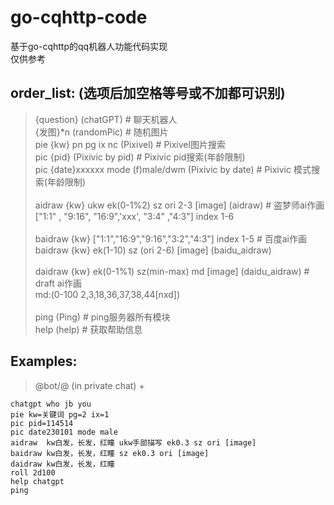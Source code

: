 go-cqhttp-code
====
基于go-cqhttp的qq机器人功能代码实现<br>
仅供参考<br>

order_list: (选项后加空格等号或不加都可识别)
---
>  {question}													  (chatGPT)           # 聊天机器人<br>
   {发图}*n                                          (randomPic)         # 随机图片<br>
   pie {kw} pn pg ix nc                              (Pixivel)           # Pixivel图片搜索<br>
   pic {pid}                                         (Pixivic by pid)    # Pixivic pid搜索(年龄限制)<br>
   pic {date}xxxxxx mode (f)male/dwm                 (Pixivic by date)   # Pixivic 模式搜索(年龄限制)<br><br>
   aidraw  {kw} ukw ek(0-1%2) sz ori 2-3 [image]     (aidraw)            # 盗梦师ai作画<br>
            ["1:1" , "9:16", "16:9",'xxx', "3:4" ,"4:3"] index 1-6<br><br>
   baidraw {kw}  ["1:1","16:9","9:16","3:2","4:3"]   index 1-5           # 百度ai作画            
   baidraw {kw} ek(1-10)  sz (ori 2-6) [image]       (baidu_aidraw)<br><br>
   daidraw {kw} ek(0-1%1) sz(min-max) md [image]     (daidu_aidraw)      # draft ai作画<br>
                            md:(0-100 2,3,18,36,37,38,44[nxd])<br><br>
   ping                                              (Ping)              # ping服务器所有模块<br> 
   help                                              (help)              # 获取帮助信息<br>


Examples:
--
>@bot/@ (in private chat) +<br>
>>
    chatgpt who jb you
    pie kw=关键词 pg=2 ix=1
    pic pid=114514
    pic date230101 mode male
    aidraw  kw白发，长发，红瞳 ukw手部描写 ek0.3 sz ori [image]
    baidraw kw白发，长发，红瞳 sz ek0.3 ori [image]
    daidraw kw白发，长发，红瞳
    roll 2d100
    help chatgpt
    ping

